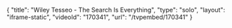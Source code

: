 {
    "title": "Wiley Tesseo - The Search Is Everything",
    "type": "solo",
    "layout": "iframe-static",
    "videoId": "170341",
    "url": "\/tvpembed\/170341"
}